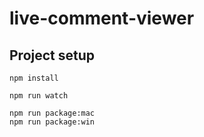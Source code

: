# live-comment-viewer

## Project setup

```
npm install

npm run watch

npm run package:mac
npm run package:win
```
